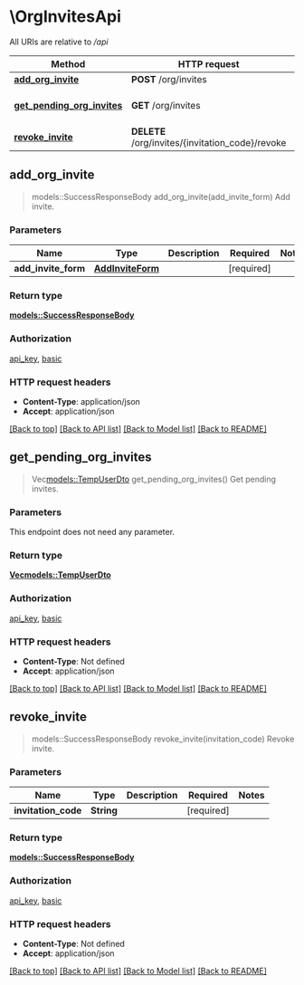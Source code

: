 # \OrgInvitesApi

All URIs are relative to */api*

Method | HTTP request | Description
------------- | ------------- | -------------
[**add_org_invite**](OrgInvitesApi.md#add_org_invite) | **POST** /org/invites | Add invite.
[**get_pending_org_invites**](OrgInvitesApi.md#get_pending_org_invites) | **GET** /org/invites | Get pending invites.
[**revoke_invite**](OrgInvitesApi.md#revoke_invite) | **DELETE** /org/invites/{invitation_code}/revoke | Revoke invite.



## add_org_invite

> models::SuccessResponseBody add_org_invite(add_invite_form)
Add invite.

### Parameters


Name | Type | Description  | Required | Notes
------------- | ------------- | ------------- | ------------- | -------------
**add_invite_form** | [**AddInviteForm**](AddInviteForm.md) |  | [required] |

### Return type

[**models::SuccessResponseBody**](SuccessResponseBody.md)

### Authorization

[api_key](../README.md#api_key), [basic](../README.md#basic)

### HTTP request headers

- **Content-Type**: application/json
- **Accept**: application/json

[[Back to top]](#) [[Back to API list]](../README.md#documentation-for-api-endpoints) [[Back to Model list]](../README.md#documentation-for-models) [[Back to README]](../README.md)


## get_pending_org_invites

> Vec<models::TempUserDto> get_pending_org_invites()
Get pending invites.

### Parameters

This endpoint does not need any parameter.

### Return type

[**Vec<models::TempUserDto>**](TempUserDTO.md)

### Authorization

[api_key](../README.md#api_key), [basic](../README.md#basic)

### HTTP request headers

- **Content-Type**: Not defined
- **Accept**: application/json

[[Back to top]](#) [[Back to API list]](../README.md#documentation-for-api-endpoints) [[Back to Model list]](../README.md#documentation-for-models) [[Back to README]](../README.md)


## revoke_invite

> models::SuccessResponseBody revoke_invite(invitation_code)
Revoke invite.

### Parameters


Name | Type | Description  | Required | Notes
------------- | ------------- | ------------- | ------------- | -------------
**invitation_code** | **String** |  | [required] |

### Return type

[**models::SuccessResponseBody**](SuccessResponseBody.md)

### Authorization

[api_key](../README.md#api_key), [basic](../README.md#basic)

### HTTP request headers

- **Content-Type**: Not defined
- **Accept**: application/json

[[Back to top]](#) [[Back to API list]](../README.md#documentation-for-api-endpoints) [[Back to Model list]](../README.md#documentation-for-models) [[Back to README]](../README.md)

